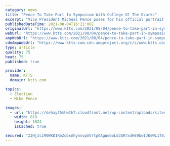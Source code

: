 ```yaml
---
category: news
title: "Pence To Take Part In Symposium With College Of The Ozarks"
excerpt: "Vice President Micheal Pence poses for his official portrait at The White House, in Washington, D.C., on Tuesday, October 24, 2017. (Official White House Photo by D. Myles Cullen)Former Vice-President"
publishedDateTime: 2021-08-04T16:21:00Z
originalUrl: "https://www.ktts.com/2021/08/04/pence-to-take-part-in-symposium-with-college-of-the-ozarks/"
webUrl: "https://www.ktts.com/2021/08/04/pence-to-take-part-in-symposium-with-college-of-the-ozarks/"
ampWebUrl: "https://www.ktts.com/2021/08/04/pence-to-take-part-in-symposium-with-college-of-the-ozarks/amp/"
cdnAmpWebUrl: "https://www-ktts-com.cdn.ampproject.org/c/s/www.ktts.com/2021/08/04/pence-to-take-part-in-symposium-with-college-of-the-ozarks/amp/"
type: article
quality: 75
heat: 75
published: true

provider:
  name: KTTS
  domain: ktts.com

topics:
  - Election
  - Mike Pence

images:
  - url: "https://dehayf5mhw1h7.cloudfront.net/wp-content/uploads/sites/1028/2021/08/04110751/Mike-Pence-MEDIA-300-dpi-819x1024.jpg"
    width: 819
    height: 1024
    isCached: true

secured: "ZJHjIciM0WKD1ReZqbsnhynsvpAVrtp0AgWwboLd3GR7xdHE9bwIJKeWL1T63lbWxlADGZB8M1Mdfcu2dP+JPfEpgn+jNL6zzZO7xQR6tpv1LcrKvoOFfuBcR8Rl0zPn4s8ENS/2fZM476aGKHcbAK2KzH7XpCDDpf7Xshu3DmDMqoo/rqkZU67p02DGDfEqSG4a5oev0mjErAsMtXCySFh7pWV18Ukpv8oTSF20fRGQ8Erkohks0t7fkaqXqZIabGe1Hfnzp+R+qfehvV8Ewt7Rk5hYrPh2aE1XBsM9Nk3ADm8dVmKDhgQGno9PtolVgIkun9hO3Yb11KTQTCLf2yX0Tjub/5O59IDU7jEgv38=;6qq22PjDsQYwbBhp/PyaHQ=="
---
```


